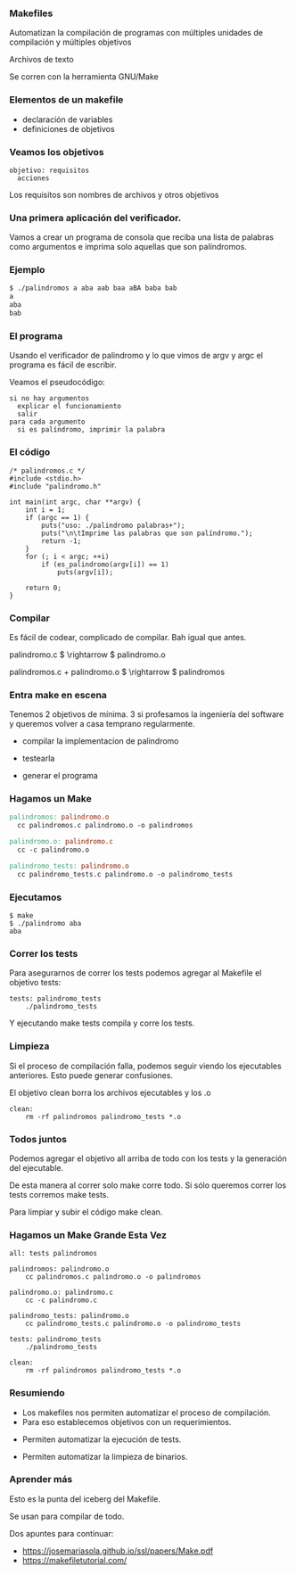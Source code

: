 ### Makefiles

Automatizan la compilación de programas con múltiples unidades de compilación y múltiples objetivos

Archivos de texto
<!-- .element: class="fragment" -->

Se corren con la herramienta GNU/Make
<!-- .element: class="fragment" -->


### Elementos de un makefile

- declaración de variables
- definiciones de objetivos


### Veamos los objetivos

```
objetivo: requisitos
  acciones
```

Los requisitos son nombres de archivos y otros objetivos


### Una primera aplicación del verificador.

Vamos a crear un programa de consola que reciba una lista de palabras como argumentos e imprima solo aquellas que son palíndromos.


### Ejemplo

```bash
$ ./palindromos a aba aab baa aBA baba bab
a
aba
bab
```


### El programa

Usando el verificador de palindromo y lo que vimos de argv y argc el programa es fácil de escribir.
<!-- .element: class="fragment" -->

Veamos el pseudocódigo:
<!-- .element: class="fragment" -->

```
si no hay argumentos
  explicar el funcionamiento
  salir
para cada argumento
  si es palíndromo, imprimir la palabra
```
<!-- .element: class="fragment" -->


### El código

```
/* palindromos.c */
#include <stdio.h>
#include "palindromo.h"

int main(int argc, char **argv) {
    int i = 1;
    if (argc == 1) {
        puts("uso: ./palindromo palabras+");
        puts("\n\tImprime las palabras que son palíndromo.");
        return -1;
    }
    for (; i < argc; ++i)
        if (es_palindromo(argv[i]) == 1)
            puts(argv[i]);
        
    return 0;
}
```


### Compilar

Es fácil de codear, complicado de compilar. Bah igual que antes.

palindromo.c $ \rightarrow $ palindromo.o
<!-- .element: class="fragment" -->

palindromos.c + palindromo.o $ \rightarrow $ palindromos
<!-- .element: class="fragment" -->


### Entra make en escena

Tenemos 2 objetivos de mínima. 3 si profesamos la ingeniería del software y queremos volver a casa temprano regularmente.

- compilar la implementacion de palindromo
<!-- .element: class="fragment" -->
- testearla
<!-- .element: class="fragment" -->
- generar el programa
<!-- .element: class="fragment" -->


### Hagamos un Make

```Makefile
palindromos: palindromo.o
  cc palindromos.c palindromo.o -o palindromos

palindromo.o: palindromo.c
  cc -c palindromo.o

palindromo_tests: palindromo.o
  cc palindromo_tests.c palindromo.o -o palindromo_tests
```


### Ejecutamos

```
$ make
$ ./palindromo aba
aba
```


### Correr los tests

Para asegurarnos de correr los tests podemos agregar al Makefile el objetivo tests:

```
tests: palindromo_tests
	./palindromo_tests
```

Y ejecutando make tests compila y corre los tests.


### Limpieza

Si el proceso de compilación falla, podemos seguir viendo los ejecutables anteriores. Esto puede generar confusiones.

El objetivo clean borra los archivos ejecutables y los .o
<!-- .element: class="fragment" -->

```
clean:
	rm -rf palindromos palindromo_tests *.o
```
<!-- .element: class="fragment" -->


### Todos juntos

Podemos agregar el objetivo all arriba de todo con los tests y la generación del ejecutable.

De esta manera al correr solo make corre todo. Si sólo queremos correr los tests corremos make tests.
<!-- .element: class="fragment" -->

Para limpiar y subir el código make clean.
<!-- .element: class="fragment" -->


### Hagamos un Make Grande Esta Vez

```
all: tests palindromos

palindromos: palindromo.o
	cc palindromos.c palindromo.o -o palindromos

palindromo.o: palindromo.c
	cc -c palindromo.c

palindromo_tests: palindromo.o
	cc palindromo_tests.c palindromo.o -o palindromo_tests

tests: palindromo_tests
	./palindromo_tests

clean:
	rm -rf palindromos palindromo_tests *.o
```


### Resumiendo

- Los makefiles nos permiten automatizar el proceso de compilación.
- Para eso establecemos objetivos con un requerimientos.
<!-- .element: class="fragment" -->
- Permiten automatizar la ejecución de tests.
<!-- .element: class="fragment" -->
- Permiten automatizar la limpieza de binarios.
<!-- .element: class="fragment" -->


### Aprender más

Esto es la punta del iceberg del Makefile.

Se usan para compilar de todo.

Dos apuntes para continuar:

- https://josemariasola.github.io/ssl/papers/Make.pdf
- https://makefiletutorial.com/
